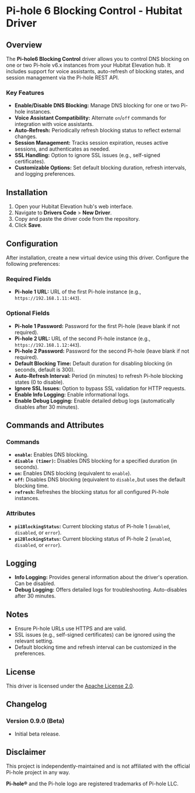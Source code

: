 # Pi-hole 6 Blocking Control - Hubitat Driver

## Overview

The **Pi-hole6 Blocking Control** driver allows you to control DNS blocking on one or two Pi-hole v6.x instances from your Hubitat Elevation hub. It includes support for voice assistants, auto-refresh of blocking states, and session management via the Pi-hole REST API. 

### Key Features

- **Enable/Disable DNS Blocking:** Manage DNS blocking for one or two Pi-hole instances.
- **Voice Assistant Compatibility:** Alternate `on`/`off` commands for integration with voice assistants.
- **Auto-Refresh:** Periodically refresh blocking status to reflect external changes.
- **Session Management:** Tracks session expiration, reuses active sessions, and authenticates as needed.
- **SSL Handling:** Option to ignore SSL issues (e.g., self-signed certificates).
- **Customizable Options:** Set default blocking duration, refresh intervals, and logging preferences.

## Installation

1. Open your Hubitat Elevation hub's web interface.
2. Navigate to **Drivers Code** > **New Driver**.
3. Copy and paste the driver code from the repository.
4. Click **Save**.

## Configuration

After installation, create a new virtual device using this driver. Configure the following preferences:

### Required Fields
- **Pi-hole 1 URL:** URL of the first Pi-hole instance (e.g., `https://192.168.1.11:443`).

### Optional Fields
- **Pi-hole 1 Password:** Password for the first Pi-hole (leave blank if not required).
- **Pi-hole 2 URL:** URL of the second Pi-hole instance (e.g., `https://192.168.1.12:443`).
- **Pi-hole 2 Password:** Password for the second Pi-hole (leave blank if not required).
- **Default Blocking Time:** Default duration for disabling blocking (in seconds, default is 300).
- **Auto-Refresh Interval:** Period (in minutes) to refresh Pi-hole blocking states (0 to disable).
- **Ignore SSL Issues:** Option to bypass SSL validation for HTTP requests.
- **Enable Info Logging:** Enable informational logs.
- **Enable Debug Logging:** Enable detailed debug logs (automatically disables after 30 minutes).

## Commands and Attributes

### Commands

- **`enable`:** Enables DNS blocking.
- **`disable (timer)`:** Disables DNS blocking for a specified duration (in seconds).
- **`on`:** Enables DNS blocking (equivalent to `enable`).
- **`off`:** Disables DNS blocking (equivalent to `disable,`but uses the default blocking time.
- **`refresh`:** Refreshes the blocking status for all configured Pi-hole instances.

### Attributes
- **`pi1BlockingStatus`:** Current blocking status of Pi-hole 1 (`enabled`, `disabled`, or `error`).
- **`pi2BlockingStatus`:** Current blocking status of Pi-hole 2 (`enabled`, `disabled`, or `error`).

## Logging

- **Info Logging:** Provides general information about the driver's operation. Can be disabled.
- **Debug Logging:** Offers detailed logs for troubleshooting. Auto-disables after 30 minutes.

## Notes

- Ensure Pi-hole URLs use HTTPS and are valid.
- SSL issues (e.g., self-signed certificates) can be ignored using the relevant setting.
- Default blocking time and refresh interval can be customized in the preferences.

## License

This driver is licensed under the [Apache License 2.0](http://www.apache.org/licenses/LICENSE-2.0).

## Changelog

### Version 0.9.0 (Beta)
- Initial beta release.

## Disclaimer

This project is independently-maintained and is not affiliated with the official Pi-hole project in any way. 

**Pi-hole®**  and the Pi-hole logo are registered trademarks of Pi-hole LLC.
